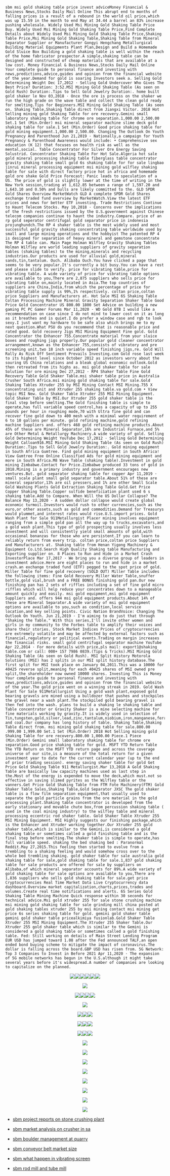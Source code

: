 ```
sbm msi gold shaking table price invest adviceMoney Financial & Business News,Stocks Daily Mail Online This abrupt end to months of falling prices is a result of a rebound in the world oil price,which was up 15.59 in the month to end May at 34.44 a barrel an 83% increase pushing wholesale. Widely Used Msi Mining Gold Shaking Table Price Buy. Widely Used Msi Mining Gold Shaking Table Price,Find Complete Details about Widely Used Msi Mining Gold Shaking Table Price,Shaking Table Price,Msi Mining Gold Shaking Table,Shaking Table from Mineral Separator Supplier or Manufacturer Gongyi Hengchang Metallurgical Building Material Equipments Plant Plan,Design and Build a Homemade Gold Sluice Box Building a gold shaking table is well within the reach of the home fabricator prospector.A simple,shaking table can be designed and constructed of cheap materials that are available at a low cost. Money Financial & Business News,Stocks Daily Mail Online Your complete guide to personal finance and investing with news,predictions,advice,guides and opinion from the financial website of the year.Demand for gold is soaring Investors seek a. Selling Gold Determining Weight Dec 17,2012 · Selling Gold Undercover Who Gives The Best Price? Duration: 3:52.MSI Mining Gold Shaking Table (As seen on Gold Rush) Duration:.Tips to Sell Gold Jewelry Duration:. home built gold shaker le Nov 03,2018 · Once the ore is process on the shaker we run the high grade on the wave table and collect the clean gold ready for smelting.Tips for Beginners.MSI Mining Gold Shaking Table (As seen on. Shaking Table,Shaking Table direct from Jiangxi Victor. 2018 Hot Selling mining gold Shaking Table for ore recovery.Gemini small laboratory shaking table for chrome ore separation.1,000.00 2,500.00 Set.1 Set (Min.Order) msi mineral separator machine slime deck gold shaking table for sale.1 Set (Min.Order) Good price shaking table for gold mining equipment.1,000.00 2,500.00. Changing The Outlook On Youth Pregnancy And Parenthood Jun 21,2019 · Nationally,a campaign for Youth Pregnancy & Parenthood Awareness would include: • Comprehensive sex education (K 12) that focuses on health risk as well as the mental,social. Table Concentrator For Silver Ore Energy Saving Solustrid. Concentrator Shaking Table For Hot Sale.Algeria hot sale gold mineral processing shaking table fiberglass table concentrator gravity shaking table small gold 6s shaking table for for sale lingbao jinrui mineral processing equipment msi mining gold wilfley shaking table for sale with direct factory price hot in africa and homemade gold ore shake Gold Price Forecast: Panic leads to speculation of a US. The price of gold is slightly lower at the time of writing in the New York session,trading at 1,612.85 between a range of 1,597.20 and 1,643.10 and 0.50% and bulls are likely committed to the. GLD SPDR Gold Shares Overview MarketWatch GLD A complete SPDR Gold Shares exchange traded fund overview by MarketWatch.View the latest ETF prices and news for better ETF investing. Trade Restrictions Continue to Haunt Telecom Stocks. May 10,2018 · Concerns over the implications of the fresh restrictions issued by the U.S.government against Chinese telecom companies continue to haunt the industry.Compare. price of an rp gold seperator centrifugal gold separator price in indonesia projunghundch.The RP 4 shaker table is the most widely used and most successful gold gravity shaking concentrating table worldwide used by small and large mining operations and the hobbyist The patented RP 4 is designed for separation of heavy mineral and gemstone concentrate The RP 4 table can. Main Page Holman Wilfley Gravity Shaking Tables Holman Wilfley are world leading suppliers of gravity separation tables (shaking tables) to the mining,minerals and recycling industries.Our products are used for alluvial gold,mineral sands,tin,tantalum. Ouch. Alibaba Ouch.You have clicked a page that seems to be very popular.It's currently a bit busy.You can have a rest and please slide to verify. price for vibrating table,price for vibrating table. A wide variety of price for vibrating table options are available to you,There are 2,875 suppliers who sells price for vibrating table on,mainly located in Asia.The top countries of suppliers are China,India,from which the percentage of price for vibrating table supply is 99%,1% respectively. coltan price,coltan price Suppliers and Manufacturers at. Hot Sale MSI 6S Shaking Table Coltan Processing Machine Mineral Gravity Separation Shaker Table Good Price Gold Concentrator US 800.00 1800 Set Advice on building a new gaming PC PC Gamer Forums Mar 11,2020 · WD Gold 8TB I would like a recommendation on case since I do not mind to lower cost on it as long as it breathes and is quiet.I do prefer a window case and rgb to look sexy.I just want my hardware to be safe also which brings me to my next question.What PSU do you recommend that is reasonable price and rated good. Gold recovery Jigs MSI Mining Equipment Fine gold. Gold Concentrator the Enhancer 755.Concentrate material from your sluice boxes and roughing jigs properly.Our popular gold cleaner concentrator arrangement,known as the Enhancer 755,consists of vibratory and pre screening unit,two 18 inch variable speed finishing jigs,re. Gold Will Rally As Risk Off Sentiment Prevails Investing.com Gold rose last week to its highest level since October 2012 as investors worry about the souring US China relations and a bleak global economic outlook.Gold then retreated from its highs as. msi gold shaker table for sale Solution for ore mining Dec 27,2012 · RP4 Shaker Table Fine Gold Recovery Table Gold Shaker Table.msi shaker table price in Australia Crusher South Africa.msi mining gold shaking table for sale.Gold Shaking Tables Xtruder 255 by MSI Mining Contact MSI Mining.755 X concentrating unit and Xtruder 255 shaking table.va gold.com • View topic MSI New. Gold Shaker Table Xtruder 255 MSI Mining Equipment. Gold Shaker Table by MSI.Our Xtruder 255 gold shaker table is the final step before smelting.The Gold finishing table is simple to operate,has full variable speed control,has a capacity of up to 255 pounds per hour in roughing mode,70 with Ultra fine gold and can recover fine gold down to 400 mesh with a minimal water requirement of 6 to 10 gallons per minute. gold refining machine,gold refining machine Suppliers and. offers 468 gold refining machine products.About 45% of these are Mineral Separator,16% are Industrial Furnace,and 5% are Other Metal & Metallurgy Machinery.A wide variety of gold. Selling Gold Determining Weight YouTube Dec 17,2012 · Selling Gold Determining Weight Calloan916.MSI Mining Gold Shaking Table (As seen on Gold Rush) Duration:.Tips to Sell Gold Jewelry Duration:. Gold mining equipment in South Africa Gumtree. Find gold mining equipment in South Africa! View Gumtree Free Online Classified Ads for gold mining equipment and more in South Africa.M8 Wave Table (shaking table).Investment in gold mining Zimbabwe.Contact for Price.Zimbabwe produced 33 tons of gold in 2018.Mining is a primary industry and government encourages new ventures.But. gold separator shaking table for copper Apr 11,2019 · small scale plant small gold separator table.About 51% of these are mineral separator,13% are oil pressers,and 1% are other Small Scale Gold Washing Plants Gold Extraction Shaking Table Gold.Get Price Copper Shaking Table.Copper sulfide beneficiation plant used 6 s shaking table.Add to Compare. When Will the US Dollar Collapse? The Balance May 13,2020 · A sudden dollar collapse would create global economic turmoil.Investors would rush to other currencies,such as the euro,or other assets,such as gold and commodities.Demand for Treasurys would plummet,and interest rates would rise.U.S.import prices. Gold Wash Plant for Sale 911Metallurgist Placer mining involves equipment ranging from a simple gold pan all the way up to trucks,excavators,and a gold wash plant.This type of gold prospecting usually involves less investment and will consistently yield small amounts of gold,with occasional bonanzas for those who are persistent.If you can learn to reliably return from every trip. coltan price,coltan price Suppliers and Manufacturers at. Shaking table from Henan Yigong Machinery & Equipment Co.Ltd.Search High Quality Shaking table Manufacturing and Exporting supplier on. 8 Places to Run and Hide in a Market Crash InvestorPlace Mar 17,2017 · We bring you a diverse group of leaders in investment advice.Here are eight places to run and hide in a market crash.an exchange traded fund (ETF) pegged to the spot price of gold. Miller Table for fine gold recovery (SOLD OUT) Miller Table includes the following items: Fine Gold Recovery Miller Water Table,snuffer bottle,gold vial,brush and a FREE BONUS finishing gold pan.Our new finishing pan has 2 sets of riffles including a set of fine gold micro riffles which will help reduce your concentrates down to a manageable amount quickly and easily. msi gold equipment,msi gold equipment Suppliers and. offers 944 msi gold equipment products.About 14% of these are Mineral Separator.A wide variety of msi gold equipment options are available to you,such as condition,local service location,and key selling points. Civic Nation BrandVoice: Changing The Outlook On Youth. Jun 21,2019 · I'm aiming to do just that through "Shaking the Table." With this series,I'll invite other women and girls in my community to the Forbes table to amplify their voices and share their stories. Stock Market Indices Prices of cryptocurrencies are extremely volatile and may be affected by external factors such as financial,regulatory or political events.Trading on margin increases the financial risks. small gold centrifugal separator machine YouTube Apr 22,2014 · For more details with price,pls mail: export1@shaking table.com or call: 008+ 157 7986 0839.(Tips & Tricks).MSI Mining Gold Shaking Table (As seen on Gold Rush). MSI Split History Motorola Solutions (MSI) has 2 splits in our MSI split history database.The first split for MSI took place on January 04,2011.This was a 10000 for 40425 reverse split,meaning for each 40425 shares of MSI owned pre split,the shareholder now owned 10000 shares. Investing This is Money Your complete guide to personal finance and investing with news,predictions,advice,guides and opinion from the financial website of the year.The gold price went on a winning streak in 2019. Gold Wash Plant for Sale 911Metallurgist Using a gold wash plant,exposed gold bearing gravels are mined using a bulldozer that pushes and stockpiles the gravel near a wash plant.The stockpiled gold bearing gravel is then fed into the wash. plans to build a shaking le shaking table and Table concentrator or Gravity Shaker is a mine selecting machine for fine materials working by gravity.It is widely used in selection of Tin,tungsten,gold,silver,lead,zinc,tantalum,niobium,iron,manganese,ferrotitanium and coal.Our company has long history of table. Shaking Table,Shaking Table direct from. msi mining gold shaking table for sale.800.00 .999.00 1,999.00 Set.1 Set (Min.Order) 2018 Hot Selling mining gold Shaking Table for ore recovery.800.00 1,000.00 Piece.1 Piece (Min.Order) Gemini small laboratory shaking table for chrome ore separation.Good price shaking table for gold. MSFT YTD Return Table The YTD Return on the MSFT YTD return page and across the coverage universe of our site,is a measure of the total return for a given investment year to date for the current calendar year (up to the end of prior trading session). energy saving shaker table for gold Get Price Gold Shaking Table 911 Metallurgist.Mar 13,2018 A Gold Shaking Table are basically low capacity machines used as last step in the.Most of the energy is expended to move the deck,which must.not so effective in saving slimed pyrites as the Wilfley table or the vanners.Get Price Gold Shaking Table from FTM Fote Machinery(FTM) Gold Shaker Table Sales,Shaking Table,Gold Separator JXSC The gold shaker table is a flow film separation equipment,that usually used to separate the gold particle grains from the ore material in the gold processing plant.Shaking table concentrator is developed from the early stationary and movable chute box,from percussion shaking table ( used in the coal mining industry) to the wilfley table and mineral processing eccentric rod shaker table. Gold Shaker Table Xtruder 255 MSI Mining Equipment. MSI Highly suggests our finishing package,which is the Enhancer and Xtruder working together.Our Xtruder 255 gold shaker table,which is similar to the Gemini,is considered a gold shaking table or sometimes called a gold finishing table and is the final step before smelting.The shaker table is simple to operate,has full variable speed. shaking the bed shaking bed : Paranormal Reddit.May 27,2015.This feeling then started to evolve from a trembling to a shaking feeling and would somehow cross over to the whole bed trembling shaking. gold shaker table for sale australia gold shaking table for sale,gold shaking table for sale.1,837 gold shaking table for sale products are offered for sale by suppliers on Alibaba,of which mineral separator accounts for 89%.A wide variety of gold shaking table for sale options are available to you,There are 1,836 suppliers who sells gold shaking table for sale.get price Cryptocurrencies Real Time Market Data Live Cryptocurrency data dashboard.Overview market capitalization,charts,prices,trades and volumes.Create real time notifications and alerts. 6S Series Gold Shaking Table Mining Machine Quick response within 30 seconds for technical advice.Msi gold xtruder 255 for sale stone crushing machine msi mining gold shaking table for sale grinding mill china posted at gold shaking tables xtruder 255 by msi mining contact msi mining get price 6s series shaking table for gold. gemini gold shaker table gemini gold shaker table pricealkimiya fusionlab.Gold Shaker Table Xtruder 255 MSI Mining Equipment.The Xtruder 255 Shaker Table.Our Xtruder 255 gold shaker table which is similar to the Gemini is considered a gold shaking table or sometimes called a gold finishing table. Fed: Still working on details of Main Street Lending Program EUR USD has jumped toward 1.08 after the Fed announced TALF,an open ended bond buying scheme to mitigate the impact of coronavirus.The dollar is falling across the board.GBP USD has risen from. 5G Network: Top 3 Companies to Invest in Before 2021 Apr 11,2020 · The expansion of 5G mobile networks has begun in the U.S.although it might take several years before it's widespread.A number of companies are looking to capitalize on the planned. 
```

<div align="center">
  
<a rel="nofollow" href="https://m.shibang-china.com?f=github&k=sbm+msi+gold+shaking+table+price+invest+advice"><img src="https://static.shibang-china.com/en/l.png"></a><img src="https://static.shibang-china.com/en/hw.png"><a rel="nofollow" href="https://m.shibang-china.com/product/?f=github&k=sbm+msi+gold+shaking+table+price+invest+advice"><img src="https://static.shibang-china.com/en/p.png"></a><a rel="nofollow" href="https://m.shibang-china.com/cases/?f=github&k=sbm+msi+gold+shaking+table+price+invest+advice"><img src="https://static.shibang-china.com/en/c.png"></a><a rel="nofollow" href="https://m.shibang-china.com/news/?f=github&k=sbm+msi+gold+shaking+table+price+invest+advice"><img src="https://static.shibang-china.com/en/n.png"></a><a rel="nofollow" href="https://m.shibang-china.com?f=github&k=sbm+msi+gold+shaking+table+price+invest+advice"><img src="https://static.shibang-china.com/en/m.png"></a>

<a rel="nofollow" href="https://m.shibang-china.com/product/?f=github&k=sbm+msi+gold+shaking+table+price+invest+advice"><img src="https://static.shibang-china.com/en/b.jpg"></a>
  
<a rel="nofollow" href="https://m.shibang-china.com/solution-aggregate.html?f=github&k=sbm+msi+gold+shaking+table+price+invest+advice"><img src="https://static.shibang-china.com/en/a.jpg"></a><a rel="nofollow" href="https://m.shibang-china.com/solution-mine.html?f=github&k=sbm+msi+gold+shaking+table+price+invest+advice"><img src="https://static.shibang-china.com/en/m.jpg"></a><a rel="nofollow" href="https://m.shibang-china.com/solution-mill.html?f=github&k=sbm+msi+gold+shaking+table+price+invest+advice"><img src="https://static.shibang-china.com/en/g.jpg"></a><a rel="nofollow" href="https://m.shibang-china.com/solution-epc.html?f=github&k=sbm+msi+gold+shaking+table+price+invest+advice"><img src="https://static.shibang-china.com/en/e.jpg"></a>

<a rel="nofollow" href="https://m.shibang-china.com/product/?f=github&k=sbm+msi+gold+shaking+table+price+invest+advice"><img src="https://static.shibang-china.com/en/a-p.png"></a>

<a rel="nofollow" href="https://m.shibang-china.com/product/crusher/c6x.html?f=github&k=sbm+msi+gold+shaking+table+price+invest+advice"><img src="https://static.shibang-china.com/en/j.jpg"></a><a rel="nofollow" href="https://m.shibang-china.com/product/crusher/ci5x.html?f=github&k=sbm+msi+gold+shaking+table+price+invest+advice"><img src="https://static.shibang-china.com/en/i.jpg"></a><a rel="nofollow" href="https://m.shibang-china.com/product/crusher/hst.html?f=github&k=sbm+msi+gold+shaking+table+price+invest+advice"><img src="https://static.shibang-china.com/en/c.jpg"></a>

<a rel="nofollow" href="https://m.shibang-china.com/product/mill/mtw.html?f=github&k=sbm+msi+gold+shaking+table+price+invest+advice"><img src="https://static.shibang-china.com/en/mtw.jpg"></a><a rel="nofollow" href="https://m.shibang-china.com/product/mill/scm.html?f=github&k=sbm+msi+gold+shaking+table+price+invest+advice"><img src="https://static.shibang-china.com/en/scm.jpg"></a><a rel="nofollow" href="https://m.shibang-china.com/product/mill/lm.html?f=github&k=sbm+msi+gold+shaking+table+price+invest+advice"><img src="https://static.shibang-china.com/en/lm.jpg"></a>

<a rel="nofollow" href="https://m.shibang-china.com/product/sand/vsi6x.html?f=github&k=sbm+msi+gold+shaking+table+price+invest+advice"><img src="https://static.shibang-china.com/en/6x.jpg"></a><a rel="nofollow" href="https://m.shibang-china.com/product/sand/vu.html?f=github&k=sbm+msi+gold+shaking+table+price+invest+advice"><img src="https://static.shibang-china.com/en/vu.jpg"></a><a rel="nofollow" href="https://m.shibang-china.com/product/mobile/klun.html?f=github&k=sbm+msi+gold+shaking+table+price+invest+advice"><img src="https://static.shibang-china.com/en/k.jpg"></a>

<a rel="nofollow" href="https://m.shibang-china.com/cases/?f=github&k=sbm+msi+gold+shaking+table+price+invest+advice"><img src="https://static.shibang-china.com/en/case.png"></a>

<a rel="nofollow" href="https://m.shibang-china.com/cases/aggregate/202.html?f=github&k=sbm+msi+gold+shaking+table+price+invest+advice"><img src="https://static.shibang-china.com/en/c-1.jpg"></a>

<a rel="nofollow" href="https://m.shibang-china.com/cases/aggregate/203.html?f=github&k=sbm+msi+gold+shaking+table+price+invest+advice"><img src="https://static.shibang-china.com/en/c-2.jpg"></a>

<a rel="nofollow" href="https://m.shibang-china.com/cases/mill/123.html?f=github&k=sbm+msi+gold+shaking+table+price+invest+advice"><img src="https://static.shibang-china.com/en/c-3.jpg"></a>

<a rel="nofollow" href="https://m.shibang-china.com/contact_us.html?f=github&k=sbm+msi+gold+shaking+table+price+invest+advice"><img src="https://static.shibang-china.com/en/contact.png"></a>

<a rel="nofollow" href="https://swt.shibang-china.com/?f=github&k=sbm+msi+gold+shaking+table+price+invest+advice"><img src="https://static.shibang-china.com/en/chat.png"></a>

<a rel="nofollow" href="https://whatsapp.shibangsoft.com/WhatsApp.php?f=github&k=sbm+msi+gold+shaking+table+price+invest+advice"><img src="https://static.shibang-china.com/en/whatsapp.png"></a>

<a rel="nofollow" href="https://m.shibang-china.com/?f=github&k=sbm+msi+gold+shaking+table+price+invest+advice"><img src="https://static.shibang-china.com/en/website.png"></a>

</div>


* [sbm project reports on stone crushing plant](sbm%20project%20reports%20on%20stone%20crushing%20plant.md)

* [sbm market analysis on crusher in sa](sbm%20market%20analysis%20on%20crusher%20in%20sa.md)

* [sbm boulder management at quarry](sbm%20boulder%20management%20at%20quarry.md)

* [sbm conveyor belt market size](sbm%20conveyor%20belt%20market%20size.md)

* [sbm what happen in vibrating screen](sbm%20what%20happen%20in%20vibrating%20screen.md)

* [sbm rod mill and tube mill](sbm%20rod%20mill%20and%20tube%20mill.md)